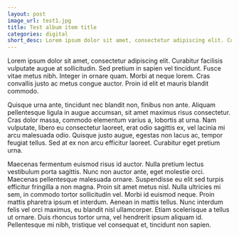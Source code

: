 ```yaml
---
layout: post
image_url: test1.jpg
title: Test album item title
categories: digital
short_desc: Lorem ipsum dolor sit amet, consectetur adipiscing elit. Curabitur facilisis vulputate augue at sollicitudin.
---
```


Lorem ipsum dolor sit amet, consectetur adipiscing elit. Curabitur facilisis vulputate augue at sollicitudin. Sed pretium in sapien vel tincidunt. Fusce vitae metus nibh. Integer in ornare quam. Morbi at neque lorem. Cras convallis justo ac metus congue auctor. Proin id elit et mauris blandit commodo.

Quisque urna ante, tincidunt nec blandit non, finibus non ante. Aliquam pellentesque ligula in augue accumsan, sit amet maximus risus consectetur. Cras dolor massa, commodo elementum varius a, lobortis at urna. Nam vulputate, libero eu consectetur laoreet, erat odio sagittis ex, vel lacinia mi arcu malesuada odio. Quisque justo augue, egestas non lacus ac, tempor feugiat tellus. Sed at ex non arcu efficitur laoreet. Curabitur eget pretium urna.

Maecenas fermentum euismod risus id auctor. Nulla pretium lectus vestibulum porta sagittis. Nunc non auctor ante, eget molestie orci. Maecenas pellentesque malesuada ornare. Suspendisse eu elit sed turpis efficitur fringilla a non magna. Proin sit amet metus nisl. Nulla ultricies mi sem, in commodo tortor sollicitudin vel. Morbi id euismod neque. Proin mattis pharetra ipsum et interdum. Aenean in mattis tellus. Nunc interdum felis vel orci maximus, eu blandit nisl ullamcorper. Etiam scelerisque a tellus ut ornare. Duis rhoncus tortor urna, vel hendrerit ipsum aliquam id. Pellentesque mi nibh, tristique vel consequat et, tincidunt non sapien.